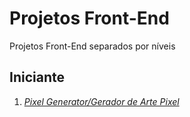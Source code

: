 # Projetos Front-End
 Projetos Front-End separados por níveis
## Iniciante
1. [*Pixel Generator/Gerador de Arte Pixel*](https://github.com/jessieFerrS/Projetos-Front-End/tree/main/Iniciante/Pixel_Generator)
